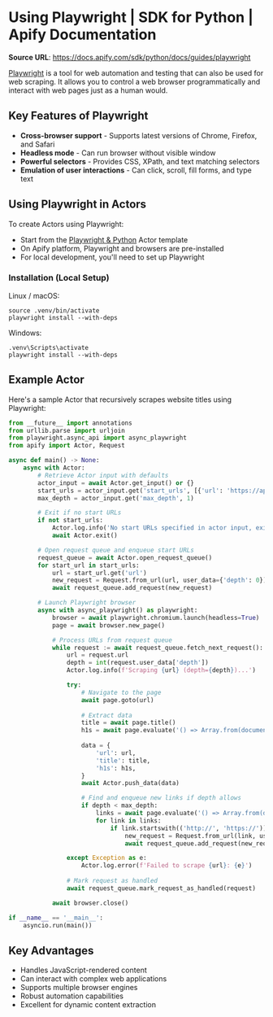 # Using Playwright | SDK for Python | Apify Documentation

**Source URL**: https://docs.apify.com/sdk/python/docs/guides/playwright

[Playwright](https://playwright.dev) is a tool for web automation and testing that can also be used for web scraping. It allows you to control a web browser programmatically and interact with web pages just as a human would.

## Key Features of Playwright

- **Cross-browser support** - Supports latest versions of Chrome, Firefox, and Safari
- **Headless mode** - Can run browser without visible window
- **Powerful selectors** - Provides CSS, XPath, and text matching selectors
- **Emulation of user interactions** - Can click, scroll, fill forms, and type text

## Using Playwright in Actors

To create Actors using Playwright:
- Start from the [Playwright & Python](https://apify.com/templates/categories/python) Actor template
- On Apify platform, Playwright and browsers are pre-installed
- For local development, you'll need to set up Playwright

### Installation (Local Setup)

Linux / macOS:
```
source .venv/bin/activate
playwright install --with-deps
```

Windows:
```
.venv\Scripts\activate
playwright install --with-deps
```

## Example Actor

Here's a sample Actor that recursively scrapes website titles using Playwright:

```python
from __future__ import annotations
from urllib.parse import urljoin
from playwright.async_api import async_playwright
from apify import Actor, Request

async def main() -> None:
    async with Actor:
        # Retrieve Actor input with defaults
        actor_input = await Actor.get_input() or {}
        start_urls = actor_input.get('start_urls', [{'url': 'https://apify.com'}])
        max_depth = actor_input.get('max_depth', 1)

        # Exit if no start URLs
        if not start_urls:
            Actor.log.info('No start URLs specified in actor input, exiting...')
            await Actor.exit()

        # Open request queue and enqueue start URLs
        request_queue = await Actor.open_request_queue()
        for start_url in start_urls:
            url = start_url.get('url')
            new_request = Request.from_url(url, user_data={'depth': 0})
            await request_queue.add_request(new_request)

        # Launch Playwright browser
        async with async_playwright() as playwright:
            browser = await playwright.chromium.launch(headless=True)
            page = await browser.new_page()

            # Process URLs from request queue
            while request := await request_queue.fetch_next_request():
                url = request.url
                depth = int(request.user_data['depth'])
                Actor.log.info(f'Scraping {url} (depth={depth})...')

                try:
                    # Navigate to the page
                    await page.goto(url)
                    
                    # Extract data
                    title = await page.title()
                    h1s = await page.evaluate('() => Array.from(document.querySelectorAll("h1")).map(h1 => h1.textContent)')
                    
                    data = {
                        'url': url,
                        'title': title,
                        'h1s': h1s,
                    }
                    await Actor.push_data(data)

                    # Find and enqueue new links if depth allows
                    if depth < max_depth:
                        links = await page.evaluate('() => Array.from(document.querySelectorAll("a")).map(a => a.href)')
                        for link in links:
                            if link.startswith(('http://', 'https://')):
                                new_request = Request.from_url(link, user_data={'depth': depth + 1})
                                await request_queue.add_request(new_request)

                except Exception as e:
                    Actor.log.error(f'Failed to scrape {url}: {e}')
                
                # Mark request as handled
                await request_queue.mark_request_as_handled(request)

            await browser.close()

if __name__ == '__main__':
    asyncio.run(main())
```

## Key Advantages

- Handles JavaScript-rendered content
- Can interact with complex web applications
- Supports multiple browser engines
- Robust automation capabilities
- Excellent for dynamic content extraction